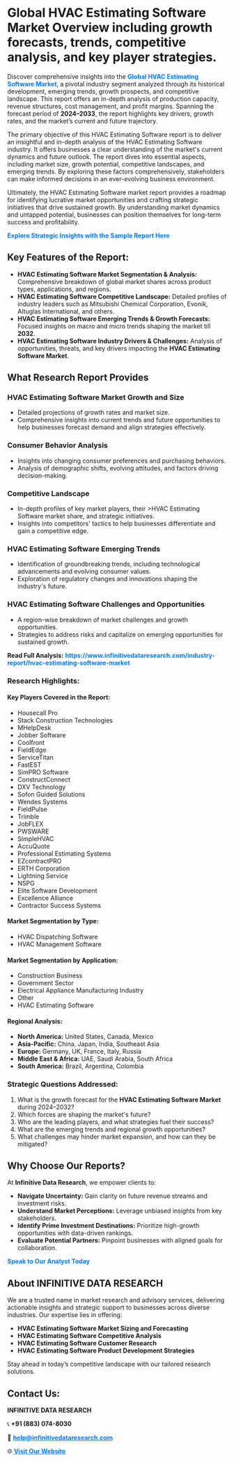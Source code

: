 <h1>Global HVAC Estimating Software Market Overview including growth forecasts, trends, competitive analysis, and key player strategies.</h1>
<p>
Discover comprehensive insights into the 
<a href="https://www.infinitivedataresearch.com/industry-report/hvac-estimating-software-market" rel="dofollow" style="color: #007BFF; text-decoration: none;"><strong>Global HVAC Estimating Software Market</strong></a>, a pivotal industry segment analyzed through its historical development, emerging trends, growth prospects, and competitive landscape. This report offers an in-depth analysis of production capacity, revenue structures, cost management, and profit margins. Spanning the forecast period of <strong>2024–2033</strong>, the report highlights key drivers, growth rates, and the market’s current and future trajectory.
</p>
<p>
The primary objective of this HVAC Estimating Software report is to deliver an insightful and in-depth analysis of the HVAC Estimating Software industry. It offers businesses a clear understanding of the market's current dynamics and future outlook. The report dives into essential aspects, including market size, growth potential, competitive landscapes, and emerging trends. By exploring these factors comprehensively, stakeholders can make informed decisions in an ever-evolving business environment.
</p>
<p>
Ultimately, the HVAC Estimating Software market report provides a roadmap for identifying lucrative market opportunities and crafting strategic initiatives that drive sustained growth. By understanding market dynamics and untapped potential, businesses can position themselves for long-term success and profitability.
</p>
<p>
<a href="https://www.infinitivedataresearch.com/request-sample/reportId=110746" style="color: #007BFF; text-decoration: none;"><strong>Explore Strategic Insights with the Sample Report Here</strong></a>
</p>

<h2>Key Features of the Report:</h2>
<ul>
<li><strong>HVAC Estimating Software Market Segmentation & Analysis:</strong> Comprehensive breakdown of global market shares across product types, applications, and regions.</li>
<li><strong>HVAC Estimating Software Competitive Landscape:</strong> Detailed profiles of industry leaders such as Mitsubishi Chemical Corporation, Evonik, Altuglas International, and others.</li>
<li><strong>HVAC Estimating Software Emerging Trends & Growth Forecasts:</strong> Focused insights on macro and micro trends shaping the market till <strong>2032</strong>.</li>
<li><strong>HVAC Estimating Software Industry Drivers & Challenges:</strong> Analysis of opportunities, threats, and key drivers impacting the <strong>HVAC Estimating Software Market</strong>.</li>
</ul>

<h2>What Research Report Provides</h2>
<h3>HVAC Estimating Software Market Growth and Size</h3>
<ul>
<li>Detailed projections of growth rates and market size.</li>
<li>Comprehensive insights into current trends and future opportunities to help businesses forecast demand and align strategies effectively.</li>
</ul>

<h3>Consumer Behavior Analysis</h3>
<ul>
<li>Insights into changing consumer preferences and purchasing behaviors.</li>
<li>Analysis of demographic shifts, evolving attitudes, and factors driving decision-making.</li>
</ul>

<h3>Competitive Landscape</h3>
<ul>
<li>In-depth profiles of key market players, their >HVAC Estimating Software market share, and strategic initiatives.</li>
<li>Insights into competitors' tactics to help businesses differentiate and gain a competitive edge.</li>
</ul>

<h3>HVAC Estimating Software Emerging Trends</h3>
<ul>
<li>Identification of groundbreaking trends, including technological advancements and evolving consumer values.</li>
<li>Exploration of regulatory changes and innovations shaping the industry's future.</li>
</ul>

<h3>HVAC Estimating Software Challenges and Opportunities</h3>
<ul>
<li>A region-wise breakdown of market challenges and growth opportunities.</li>
<li>Strategies to address risks and capitalize on emerging opportunities for sustained growth.</li>
</ul>
<p><strong>Read Full Analysis:</strong> <a href="https://www.infinitivedataresearch.com/industry-report/hvac-estimating-software-market" rel="dofollow" style="color: #007BFF; text-decoration: none;"><strong>https://www.infinitivedataresearch.com/industry-report/hvac-estimating-software-market</strong></a></p>
<h3>Research Highlights:</h3>
<h4>Key Players Covered in the Report:</h4>
<ul><li>Housecall Pro</li><li>Stack Construction Technologies</li><li>MHelpDesk</li><li>Jobber Software</li><li>Coolfront</li><li>FieldEdge</li><li>ServiceTitan</li><li>FastEST</li><li>SimPRO Software</li><li>ConstructConnect</li><li>DXV Technology</li><li>Sofon Guided Solutions</li><li>Wendes Systems</li><li>FieldPulse</li><li>Trimble</li><li>JobFLEX</li><li>PWSWARE</li><li>SimpleHVAC</li><li>AccuQuote</li><li>Professional Estimating Systems</li><li>EZcontractPRO</li><li>ERTH Corporation</li><li>Lightning Service</li><li>NSPG</li><li>Elite Software Development</li><li>Excellence Alliance</li><li>Contractor Success Systems</li></ul>
<h4>Market Segmentation by Type:</h4>
<ul><li>HVAC Dispatching Software</li><li>HVAC Management Software</li></ul>
<h4>Market Segmentation by Application:</h4>
<ul><li>Construction Business</li><li>Government Sector</li><li>Electrical Appliance Manufacturing Industry</li><li>Other</li><li>HVAC Estimating Software</li></ul>

<h4>Regional Analysis:</h4>
<ul>
<li><strong>North America:</strong> United States, Canada, Mexico</li>
<li><strong>Asia-Pacific:</strong> China, Japan, India, Southeast Asia</li>
<li><strong>Europe:</strong> Germany, UK, France, Italy, Russia</li>
<li><strong>Middle East & Africa:</strong> UAE, Saudi Arabia, South Africa</li>
<li><strong>South America:</strong> Brazil, Argentina, Colombia</li>
</ul>

<h3>Strategic Questions Addressed:</h3>
<ol>
<li>What is the growth forecast for the <strong>HVAC Estimating Software Market</strong> during 2024–2032?</li>
<li>Which forces are shaping the market's future?</li>
<li>Who are the leading players, and what strategies fuel their success?</li>
<li>What are the emerging trends and regional growth opportunities?</li>
<li>What challenges may hinder market expansion, and how can they be mitigated?</li>
</ol>

<h2>Why Choose Our Reports?</h2>
<p>At <strong>Infinitive Data Research</strong>, we empower clients to:</p>
<ul>
<li><strong>Navigate Uncertainty:</strong> Gain clarity on future revenue streams and investment risks.</li>
<li><strong>Understand Market Perceptions:</strong> Leverage unbiased insights from key stakeholders.</li>
<li><strong>Identify Prime Investment Destinations:</strong> Prioritize high-growth opportunities with data-driven rankings.</li>
<li><strong>Evaluate Potential Partners:</strong> Pinpoint businesses with aligned goals for collaboration.</li>
</ul>
<p><a href="https://www.infinitivedataresearch.com/industry-report/hvac-estimating-software-market" rel="dofollow" style="color: #007BFF; text-decoration: none;"><strong>Speak to Our Analyst Today</strong></a></p>

<h2>About INFINITIVE DATA RESEARCH</h2>
<p>We are a trusted name in market research and advisory services, delivering actionable insights and strategic support to businesses across diverse industries. Our expertise lies in offering:</p>
<ul>
<li><strong>HVAC Estimating Software Market Sizing and Forecasting</strong></li>
<li><strong>HVAC Estimating Software Competitive Analysis</strong></li>
<li><strong>HVAC Estimating Software Customer Research</strong></li>
<li><strong>HVAC Estimating Software Product Development Strategies</strong></li>
</ul>
<p>Stay ahead in today’s competitive landscape with our tailored research solutions.</p>

<h2>Contact Us:</h2>
<p><strong>INFINITIVE DATA RESEARCH</strong></p>
<p>📞 <strong>+91 (883) 074-8030</strong></p>
<p>📧 <strong><a href="mailto:help@infinitivedataresearch.com" style="color: #007BFF;">help@infinitivedataresearch.com</a></strong></p>
<p>🌐 <strong><a href="https://www.infinitivedataresearch.com" rel="dofollow" style="color: #007BFF;">Visit Our Website</a></strong></p>